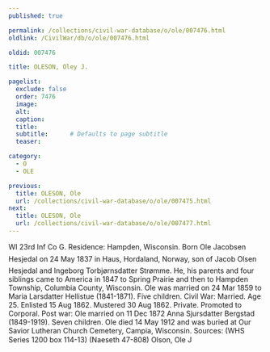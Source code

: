 ```yaml
---
published: true

permalink: /collections/civil-war-database/o/ole/007476.html
oldlink: /CivilWar/db/o/ole/007476.html

oldid: 007476

title: OLESON, Oley J.

pagelist:
  exclude: false
  order: 7476
  image: 
  alt:
  caption:
  title:
  subtitle:      # Defaults to page subtitle
  teaser:

category: 
  - O 
  - OLE

previous:
  title: OLESON, Ole
  url: /collections/civil-war-database/o/ole/007475.html  
next:
  title: OLESON, Ole
  url: /collections/civil-war-database/o/ole/007477.html   
---
```

WI 23rd Inf Co G. Residence: Hampden, Wisconsin. Born &#147;Ole Jacobsen Hesjedal&#148; on 24 May 1837 in Haus, Hordaland, Norway, son of Jacob Olsen Hesjedal and Ingeborg Torbj&oslash;rnsdatter Str&oslash;mme. He, his parents and four siblings came to America in 1847 to Spring Prairie and then to Hampden Township, Columbia County, Wisconsin. Ole was married on 24 Mar 1859 to Maria Larsdatter Hellistue (1841-1871). Five children. Civil War: Married. Age 25. Enlisted 15 Aug 1862. Mustered 30 Aug 1862. Private. Promoted to Corporal. Post war: Ole married on 11 Dec 1872 Anna Sjursdatter Bergstad (1849-1919). Seven children. Ole died 14 May 1912 and was buried at Our Savior Lutheran Church Cemetery, Campia, Wisconsin. Sources: (WHS Series 1200 box 114-13) (Naeseth &#146;47-808) &#147;Olson, Ole J&#148;